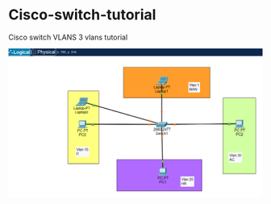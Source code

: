 # Cisco-switch-tutorial
Cisco switch VLANS 3 vlans tutorial

![VLAN](https://github.com/maw2006/Cisco-switch-tutorial/blob/main/switch_VLANS.png)


